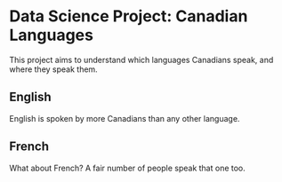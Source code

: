 # Data Science Project: Canadian Languages
This project aims to understand which languages Canadians speak, and where they speak them.

## English
English is spoken by more Canadians than any other language.

## French
What about French? A fair number of people speak that one too.
